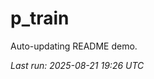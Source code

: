 # p_train

Auto-updating README demo.

<!--START_SECTION:status-->
_Last run: 2025-08-21 19:26 UTC_
<!--END_SECTION:status-->







































